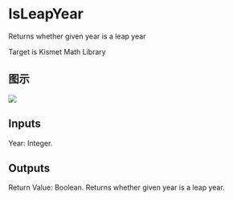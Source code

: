 # IsLeapYear

Returns whether given year is a leap year

Target is Kismet Math Library

## 图示

![]($-20221218-19492290.png)

## Inputs

Year: Integer.  

## Outputs

Return Value: Boolean. Returns whether given year is a leap year.

